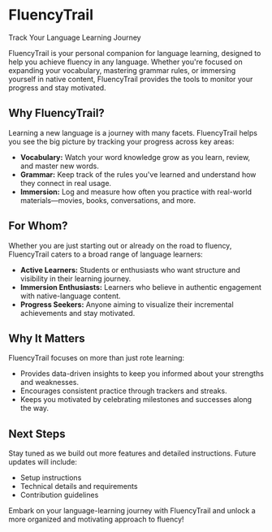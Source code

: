 # FluencyTrail

Track Your Language Learning Journey

FluencyTrail is your personal companion for language learning, designed to help you achieve fluency in any language. Whether you're focused on expanding your vocabulary, mastering grammar rules, or immersing yourself in native content, FluencyTrail provides the tools to monitor your progress and stay motivated.

## Why FluencyTrail?

Learning a new language is a journey with many facets. FluencyTrail helps you see the big picture by tracking your progress across key areas:

- **Vocabulary:** Watch your word knowledge grow as you learn, review, and master new words.
- **Grammar:** Keep track of the rules you've learned and understand how they connect in real usage.
- **Immersion:** Log and measure how often you practice with real-world materials—movies, books, conversations, and more.

## For Whom?

Whether you are just starting out or already on the road to fluency, FluencyTrail caters to a broad range of language learners:

- **Active Learners:** Students or enthusiasts who want structure and visibility in their learning journey.
- **Immersion Enthusiasts:** Learners who believe in authentic engagement with native-language content.
- **Progress Seekers:** Anyone aiming to visualize their incremental achievements and stay motivated.

## Why It Matters

FluencyTrail focuses on more than just rote learning:

- Provides data-driven insights to keep you informed about your strengths and weaknesses.
- Encourages consistent practice through trackers and streaks.
- Keeps you motivated by celebrating milestones and successes along the way.

## Next Steps

Stay tuned as we build out more features and detailed instructions. Future updates will include:

- Setup instructions
- Technical details and requirements
- Contribution guidelines

Embark on your language-learning journey with FluencyTrail and unlock a more organized and motivating approach to fluency!
